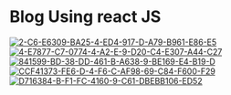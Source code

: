 <h1> Blog Using react JS </h1>


<a href="https://ibb.co/G7pYfpj"><img src="https://i.ibb.co/G7pYfpj/2-C6-E6309-BA25-4-ED4-917-D-A79-B961-E86-E5.jpg" alt="2-C6-E6309-BA25-4-ED4-917-D-A79-B961-E86-E5" border="0"></a> <a href="https://ibb.co/y038Cdn"><img src="https://i.ibb.co/y038Cdn/4-E7877-C7-0774-4-A2-E-9-D20-C4-E307-A44-C27.jpg" alt="4-E7877-C7-0774-4-A2-E-9-D20-C4-E307-A44-C27" border="0"></a> <a href="https://ibb.co/nQLBGqV"><img src="https://i.ibb.co/nQLBGqV/841599-BD-38-DD-461-B-A638-9-BE169-E4-B19-D.jpg" alt="841599-BD-38-DD-461-B-A638-9-BE169-E4-B19-D" border="0"></a> <a href="https://ibb.co/yBhvN8C"><img src="https://i.ibb.co/yBhvN8C/CCF41373-FE6-D-4-F6-C-AF98-69-C84-F600-F29.jpg" alt="CCF41373-FE6-D-4-F6-C-AF98-69-C84-F600-F29" border="0"></a> <a href="https://ibb.co/GVxKsP0"><img src="https://i.ibb.co/GVxKsP0/D716384-B-F1-FC-4160-9-C61-DBEBB106-ED52.jpg" alt="D716384-B-F1-FC-4160-9-C61-DBEBB106-ED52" border="0"></a>
